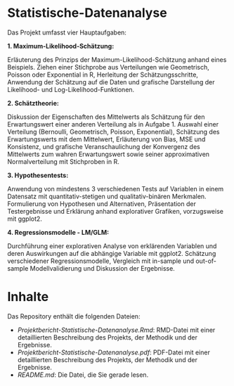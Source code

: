# Statistische-Datenanalyse
Das Projekt umfasst vier Hauptaufgaben:

**1. Maximum-Likelihood-Schätzung:**

Erläuterung des Prinzips der Maximum-Likelihood-Schätzung anhand eines Beispiels. Ziehen einer Stichprobe aus Verteilungen wie Geometrisch, Poisson oder Exponential in R, Herleitung der Schätzungsschritte, Anwendung der Schätzung auf die Daten und grafische Darstellung der Likelihood- und Log-Likelihood-Funktionen.

**2. Schätztheorie:**

Diskussion der Eigenschaften des Mittelwerts als Schätzung für den Erwartungswert einer anderen Verteilung als in Aufgabe 1. Auswahl einer Verteilung (Bernoulli, Geometrisch, Poisson, Exponential), Schätzung des Erwartungswerts mit dem Mittelwert, Erläuterung von Bias, MSE und Konsistenz, und grafische Veranschaulichung der Konvergenz des Mittelwerts zum wahren Erwartungswert sowie seiner approximativen Normalverteilung mit Stichproben in R.

**3. Hypothesentests:**

Anwendung von mindestens 3 verschiedenen Tests auf Variablen in einem Datensatz mit quantitativ-stetigen und qualitativ-binären Merkmalen. Formulierung von Hypothesen und Alternativen, Präsentation der Testergebnisse und Erklärung anhand explorativer Grafiken, vorzugsweise mit ggplot2.

**4. Regressionsmodelle - LM/GLM:**

Durchführung einer explorativen Analyse von erklärenden Variablen und deren Auswirkungen auf die abhängige Variable mit ggplot2. Schätzung verschiedener Regressionsmodelle, Vergleich mit in-sample und out-of-sample Modellvalidierung und Diskussion der Ergebnisse.

# Inhalte
Das Repository enthält die folgenden Dateien:

- _Projektbericht-Statistische-Datenanalyse.Rmd_: RMD-Datei mit einer detaillierten Beschreibung des Projekts, der Methodik und der Ergebnisse.
- _Projektbericht-Statistische-Datenanalyse.pdf_: PDF-Datei mit einer detaillierten Beschreibung des Projekts, der Methodik und der Ergebnisse.
- _README.md_: Die Datei, die Sie gerade lesen.
